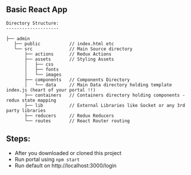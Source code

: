 ## Basic React App

```
Directory Structure:
--------------------

├── admin
   ├── public           // index.html etc
   └── src              // Main Source directory
       ├── actions      // Redux Actions
       ├── assets       // Styling Assets
       │   ├── css
       │   ├── fonts
       │   └── images
       ├── components   // Components Directory
       │   └── data     // Main Data directory holding template index.js (heart of your portal !!)
       ├── containers   // Containers directory holding components - redux state mapping
       ├── lib          // External Libraries like Socket or any 3rd party libraries
       ├── reducers     // Redux Reducers
       └── routes       // React Router routing

```

## Steps:
* After you downloaded or cloned this project
* Run portal using `npm start`
* Run default on http://localhost:3000/login


  

